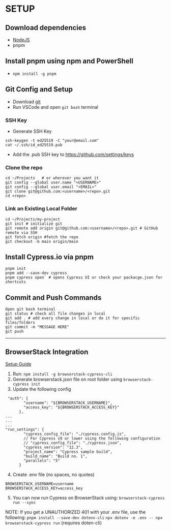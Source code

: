 # SETUP
## Download dependencies
 - [NodeJS](https://nodejs.org/en)
 - pnpm
 
## Install pnpm using npm and PowerShell
 - `npm install -g pnpm`

## Git Config and Setup
 - Download [git](https://git-scm.com/downloads)
 - Run VSCode and open `git bash` terminal

### SSH Key
 - Generate SSH Key
```
ssh-keygen -t ed25519 -C "your@email.com"
cat ~/.ssh/id_ed25519.pub
```
 - Add the .pub SSH key to https://github.com/settings/keys

### Clone the repo
```
cd ~/Projects   # or wherever you want it
git config --global user.name "<USERNAME>"
git config --global user.email "<EMAIL>"
git clone git@github.com:<username>/<repo>.git
cd <repo>
```

### Link an Existing Local Folder
```
cd ~/Projects/my-project
git init # initialize git
git remote add origin git@github.com:<username>/<repo>.git # GitHub remote via SSH
git fetch origin #fetch the repo
git checkout -b main origin/main
```


## Install Cypress.io via pnpm
```
pnpm init
pnpm add --save-dev cypress
pnpm cypress open` # opens Cypress UI or check your packacge.json for shortcuts
```

## Commit and Push Commands
```
Open git bash terminal
git status # check all file changes in local
git add . # add every change in local or do it for specific files/folders
git commit -m "MESSAGE HERE"
git push
```


---

## BrowserStack Integration

[Setup Guide](https://automate.browserstack.com/qig/integrate-test-suite-step)

1. Run: `npm install -g browserstack-cypress-cli`
2. Generate browserstack.json file on root folder using `browserstack-cypress init`
3. Update the following config
```
 "auth": {
        "username": "${BROWSERSTACK_USERNAME}",
        "access_key": "${BROWSERSTACK_ACCESS_KEY}"
      },
...
...
...
"run_settings": {
        "cypress_config_file": "./cypress.config.js",
        // For Cypress v9 or lower using the following configuration
        // "cypress_config_file": "./cypress.json",
        "cypress_version": "12.3",
        "project_name": "Cypress sample build",
        "build_name": "Build no. 1",
        "parallels": "5"
      }
```
4. Create .env file (no spaces, no quotes)
```
BROWSERSTACK_USERNAME=username
BROWSERSTACK_ACCESS_KEY=access_key 
```

5. You can now run Cypress on BrowserStack using: `browserstack-cypress run --sync`

NOTE: If you get a UNAUTHORIZED 401 with your .env file, use the following:
`pnpm install --save-dev dotenv-cli`
`npx dotenv -e .env -- npx browserstack-cypress run` (requires doten-cli)